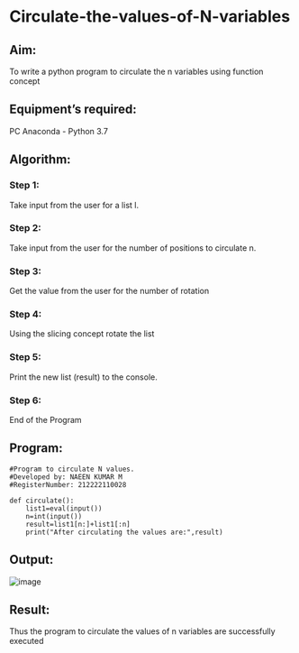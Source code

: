 # Circulate-the-values-of-N-variables
## Aim:
To write a python program to circulate the n variables using function concept
## Equipment’s required:
PC
Anaconda - Python 3.7
## Algorithm: 

### Step 1: 
Take input from the user for a list l.

### Step 2: 
Take input from the user for the number of positions to circulate n.

### Step 3: 
Get the value from the user for the number of rotation

### Step 4: 
Using the slicing concept rotate the list

### Step 5: 
Print the new list (result) to the console.

### Step 6: 
End of the Program

## Program:
```
#Program to circulate N values.
#Developed by: NAEEN KUMAR M
#RegisterNumber: 212222110028
    
def circulate():
    list1=eval(input())
    n=int(input())
    result=list1[n:]+list1[:n]
    print("After circulating the values are:",result)
```

## Output:
![image](https://github.com/NAVEENMATHIVANAN/Circulate-the-values-of-N-variables/assets/119394582/903f2d2f-57bc-461e-8923-bb5f9a60e539)




## Result:
Thus the program to circulate the values of n variables are successfully executed
